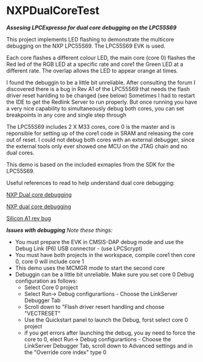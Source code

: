 # NXPDualCoreTest
***Assesing LPCExpresso for dual core debugging on the LPC55S69***

This project implements LED flashing to demonstrate the multicore debugging on the NXP LPC55S69. The LPC55S69 EVK is used.

Each core flashes a different colour LED, the main core (core 0) flashes the Red led of the RGB LED at a specific rate and core1 the Green LED at a different rate. The overlap allows the LED to appear orange at times.

I found the debuggin to be a little bit unreliable. After consulting the forum I discovered there is a bug in Rev A1 of the LPC55S69 that needs the flash driver reset hanlding to be changed (see below)
Sometimes I had to restart the IDE to get the Redlink Server to run properly. But once running you have a very nice capability to  simultaneously debug both cores, you can set breakpoints in any core and single step through

The LPC55S69 includes 2 X M33 cores, core 0 is the master and is reponsible for setting up of the core1 code in SRAM and releasing the core out of reset. I could not debug both cores with an external debugger, since the external tools only ever showed one MCU on the JTAG chain and no dual cores. 

This demo is based on the included exmaples from the SDK for the LPC55S69. 

Useful references to read to help understand dual core debugging:

[NXP Dual core debugging](https://www.nxp.com/docs/en/application-note/AN12358.pdf)

[NXP dual core debugging](https://community.nxp.com/community/mcuxpresso/mcuxpresso-ide/blog/2019/02/26/lpc55xx-multicore-applications-with-mcuxpresso-ide)

[Silicon A1 rev bug](https://community.nxp.com/thread/515129)


***Issues with debugging***
_Note these things:_
* You must prepare the EVK in CMSIS-DAP debug mode and use the Debug Link (P6) USB connector - (use LPCScrypt)
* You must have both projects in the workspace, compile core1 then core 0, core 0 will include core 1
* This demo uses the MCMGR mode to start the second core
* Debuggin can be a little bit unreliable. Make sure you set core 0 Debug configuration as follows: 
  * Select Core 0 project
  * Select Run-> Debug configurartions - Choose the LinkServer Debugger Tab
  * Scroll down to "Flash driver resert handling and choose "VECTRESET"
  * Use the Quickstart panel to launch the Debug, forst select core 0 project
  * if you get errors after launching the debug, you ay need to force the core to 0, elect Run-> Debug configurartions - Choose the LinkServer Debugger Tab, scroll down to Advanced settings and in the  "Override core index" type 0



